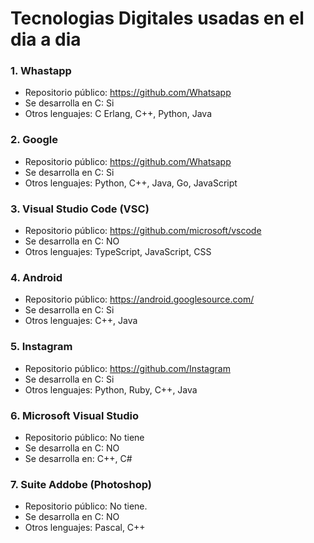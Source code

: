 # Tecnologias Digitales usadas en el dia a dia

### 1. Whastapp
* Repositorio público: https://github.com/Whatsapp
* Se desarrolla en C: Si
* Otros lenguajes: C Erlang, C++, Python, Java

### 2. Google
* Repositorio público: https://github.com/Whatsapp
* Se desarrolla en C: Si
* Otros lenguajes: Python, C++, Java, Go, JavaScript

### 3. Visual Studio Code (VSC)
* Repositorio público: https://github.com/microsoft/vscode
* Se desarrolla en C: NO
* Otros lenguajes: TypeScript, JavaScript, CSS

### 4. Android
* Repositorio público: https://android.googlesource.com/
* Se desarrolla en C: Si
* Otros lenguajes: C++, Java

### 5. Instagram
* Repositorio público: https://github.com/Instagram
* Se desarrolla en C: Si
* Otros lenguajes: Python, Ruby, C++, Java

### 6. Microsoft Visual Studio
* Repositorio público: No tiene
* Se desarrolla en C: NO
* Se desarrolla en: C++, C#

### 7. Suite Addobe (Photoshop)
* Repositorio público: No tiene.
* Se desarrolla en C: NO
* Otros lenguajes: Pascal, C++

